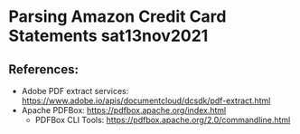 # Parsing Amazon Credit Card Statements sat13nov2021

## References:

* Adobe PDF extract services: https://www.adobe.io/apis/documentcloud/dcsdk/pdf-extract.html
* Apache PDFBox: https://pdfbox.apache.org/index.html
   * PDFBox CLI Tools: https://pdfbox.apache.org/2.0/commandline.html
   